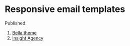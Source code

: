 <h1>Responsive email templates</h1>

<p>Published:</p>

<ol>
  <li>
    <a href="https://marionetko.github.io/email_templates/1/index.html">Bella theme</a>
  </li>
  <li>
    <a href="https://marionetko.github.io/email_templates/2/index.html">Insight Agency</a>
  </li>
<ol>
